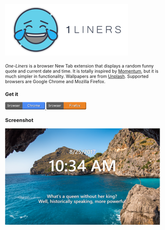 # <img src="https://raw.githubusercontent.com/antoniaelek/one-liners/master/img/logo-text.png" alt="chrome" width="400"/>

*One-Liners* is a browser New Tab extension that displays a random funny quote and current date and time. It is totally inspired by [Momentum](https://momentumdash.com/), but it is much simpler in functionality. Wallpapers are from [Unplash](https://source.unsplash.com/). Supported browsers are Google Chrome and Mozilla Firefox.

### Get it

<a href="https://chrome.google.com/webstore/detail/ibccdjmfddleamjkkmemddoppdepaojp" >
  <img src="https://raw.githubusercontent.com/antoniaelek/one-liners/master/img/button-chrome.png" alt="chrome" width="130"/>
</a>

<a href="https://addons.mozilla.org/en-US/firefox/addon/one-liners/" >
  <img src="https://raw.githubusercontent.com/antoniaelek/one-liners/master/img/button-firefox.png" alt="firefox" width="130"/>
</a>

### Screenshot

![Screenshot](https://raw.githubusercontent.com/antoniaelek/one-liners/master/img/readme-1.png)



